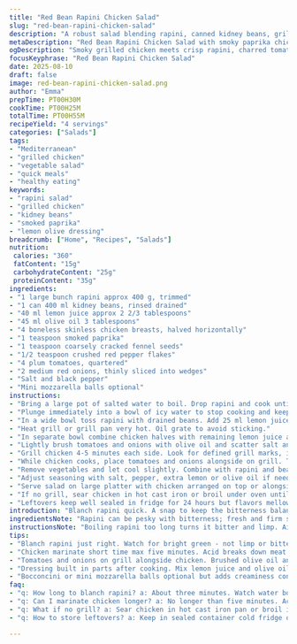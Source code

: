 ```yaml
---
title: "Red Bean Rapini Chicken Salad"
slug: "red-bean-rapini-chicken-salad"
description: "A robust salad blending rapini, canned kidney beans, grilled chicken breasts seasoned with fennel seeds and smoked paprika. Tomatoes and onions grill till tender, lending a sweet char. Dressing is lemon juice and olive oil, bright and simple. A pinch of chili flakes adds heat. Quick blanching keeps rapini crisp, cooling in ice water anchors the color and crunch. Chicken marinated briefly; gets smoky from grill heat. Forget overcooking, watch color and feel the spring of rapini stalks. Bocconcini optional for creaminess. A savory, smoky-sour-tangy combo; fresh, vibrant, rustic."
metaDescription: "Red Bean Rapini Chicken Salad with smoky paprika chicken, crisp rapini, charred tomatoes and onions, bright lemon-olive dressing, and optional bocconcini creaminess."
ogDescription: "Smoky grilled chicken meets crisp rapini, charred tomatoes, and zesty lemon-olive dressing. Beans add heft, bocconcini optional for creamy contrast; layered, rustic flavors."
focusKeyphrase: "Red Bean Rapini Chicken Salad"
date: 2025-08-10
draft: false
image: red-bean-rapini-chicken-salad.png
author: "Emma"
prepTime: PT00H30M
cookTime: PT00H25M
totalTime: PT00H55M
recipeYield: "4 servings"
categories: ["Salads"]
tags:
- "Mediterranean"
- "grilled chicken"
- "vegetable salad"
- "quick meals"
- "healthy eating"
keywords:
- "rapini salad"
- "grilled chicken"
- "kidney beans"
- "smoked paprika"
- "lemon olive dressing"
breadcrumb: ["Home", "Recipes", "Salads"]
nutrition: 
 calories: "360"
 fatContent: "15g"
 carbohydrateContent: "25g"
 proteinContent: "35g"
ingredients:
- "1 large bunch rapini approx 400 g, trimmed"
- "1 can 400 ml kidney beans, rinsed drained"
- "40 ml lemon juice approx 2 2/3 tablespoons"
- "45 ml olive oil 3 tablespoons"
- "4 boneless skinless chicken breasts, halved horizontally"
- "1 teaspoon smoked paprika"
- "1 teaspoon coarsely cracked fennel seeds"
- "1/2 teaspoon crushed red pepper flakes"
- "4 plum tomatoes, quartered"
- "2 medium red onions, thinly sliced into wedges"
- "Salt and black pepper"
- "Mini mozzarella balls optional"
instructions:
- "Bring a large pot of salted water to boil. Drop rapini and cook until just tender-crisp about 3 minutes. Should still have bite. Listen for boil’s roar slowing."
- "Plunge immediately into a bowl of icy water to stop cooking and keep vibrant green. Drain well shaking off excess water. Roughly chop."
- "In a wide bowl toss rapini with drained beans. Add 25 ml lemon juice and 25 ml olive oil. Season lightly; let sit while prepping chicken."
- "Heat grill or grill pan very hot. Oil grate to avoid sticking."
- "In separate bowl combine chicken halves with remaining lemon juice and oil. Sprinkle paprika, fennel seeds, crushed chili flakes, salt and pepper. Massage spices in. Five minutes marinade max or acid starts cooking chicken prematurely."
- "Lightly brush tomatoes and onions with olive oil and scatter salt and pepper."
- "Grill chicken 4-5 minutes each side. Look for defined grill marks, internal juices running clear when poked. Don't rush turning or piercing."
- "While chicken cooks, place tomatoes and onions alongside on grill. They need about 7-8 minutes, turning once. Watch for char spots here and there, softening edges, but not mushy."
- "Remove vegetables and let cool slightly. Combine with rapini and beans carefully so tomatoes don’t burst."
- "Adjust seasoning with salt, pepper, extra lemon or olive oil if needed. Toss gently."
- "Serve salad on large platter with chicken arranged on top or alongside. Scatter mini mozzarella balls if using for creaminess."
- "If no grill, sear chicken in hot cast iron or broil under oven until just opaque throughout. Grill veggies on stovetop pan with slight char or roast in oven 200C until softened and blistered."
- "Leftovers keep well sealed in fridge for 24 hours but flavors mellow."
introduction: "Blanch rapini quick. A snap to keep the bitterness balanced and color fresh. Beans bring heft; no soaking needed here. Lemon and oil brighten and tie. Chicken gets a smoky twist with smoked paprika and cracked fennel seed. Both spices push aroma hard, fennel’s slight sweetness clashing with pepper flakes’ heat. Grill is key; that sizzle, plumes of smoke, browned edges. Tomatoes and onions char a bit, add sweetness and bite. I swapped canned kidney beans from usual black beans—more body but similar earthiness. Bocconcini optional; creamy contrast but skipping keeps salad lighter. Tried once with garlic in oil—overpowering. Plain lemon-olive shines better. Don’t fuss with marinating hours, acid damages texture quick. Perfect for leftovers or a busy weeknight, quick to assemble, fresh to the last bite .."
ingredientsNote: "Rapini can be pesky with bitterness; fresh and firm stalks matter. Trim off thicker ends or very woody bits to avoid chew. If small or tender, trim less. Substitute kale (stems removed) if rapini unavailable—just blanch a minute longer. Use canned kidney beans drained well; rinsing cuts canned salt and tin flavor. Cannellini or chickpeas swap fine but change texture and taste. Chicken breasts halved thin cuts cooking evenly. Smoked paprika is crucial, sweet and rich, falling back to regular paprika means loss of depth; add bit more chili flakes then. Fennel seeds crushed give sweet anise note, whole seeds will pop unpredictably when eating—so crush or grind. Tomatoes can be plum or Roma; avoid watery beefsteaks here. Red onions add sweetness grilling, yellow could work but sweeter taste shifts flavor. Olive oil extra virgin best quality; lemon juice fresh, no bottled for brightness. Bocconcini cheese optional for cream dimension, can replace with crumbled feta for saltier tang, or skip for dairy-free."
instructionsNote: "Boiling rapini too long turns it bitter and limp. Aim for bright green and just firm—not floppy. Ice bath after cooking stops pigment oxidation and ruins texture if skipped. Tossing dressing early lets flavours mingle but do gently to not mash beans or tomatoes. Keep juices in bowl; use remnants as salad dressing base later. For chicken, don’t let acid marinade exceed 10 minutes or texture’ll degrade, turn mushy. Apply spices well; don’t just sprinkle cold chicken—mixing in bowl or bag so flavors coat. Grill hotter rather than medium to get crisp edges fast without drying interior. Turn once only per side—flip too much wastes heat and sizzles. When grilling vegetables, oil and salt lightly first; watch closely as sugar caramelizes and get chars fast. Tomato skins should blister but not collapse. Onions soften to sweet translucent, with grill flavor. Serving tip: plate salad then top or surround with chicken so presentation counts. Watch leftover storage closely; lemon and oil dressing can quicken wilt; keep it cold sealed."
tips:
- "Blanch rapini just right. Watch for bright green - not limp or bitter. Boil roaring then slow down, about 3 minutes max. Ice bath crucial. Stops cooking, locks color, keeps crunch. No skipping. Chop roughly after draining - too fine turns mushy later. Adds texture contrast with beans."
- "Chicken marinate short time max five minutes. Acid breaks down meat fast otherwise turns mushy or chewy. Massage spices in well—paprika and fennel crushed release aroma on contact but don’t powder. Grill hot so edges char quickly, trapping juices inside. Turn sides only once or twice. Patience here pays off."
- "Tomatoes and onions on grill alongside chicken. Brushed olive oil and salt, watch closely. Sugar caramelizes fast, char spots appear suddenly. Want blistered skins, not collapsed mush. Onions soften, sweet translucent, add bite with mild bitterness from rapini. Timing is tight - about 7 to 8 minutes turning once only."
- "Dressing built in parts after cooking. Mix lemon juice and olive oil with beans and rapini first, season lightly. Toss gently when adding veggies so tomatoes hold shape. Keep juices from bowl for later dressing - adds concentrated flavor boost. Stirring early too rough breaks beans or bursts tomatoes, turns salad sloppy."
- "Bocconcini or mini mozzarella balls optional but adds creaminess contrast. Can swap feta crumbled for saltier tang, or skip entirely for dairy-free. If rapini not available, kale stems removed works, but blanch a minute longer. Kidney beans rinsed well to cut canned salt and tin flavor. Variations affect texture and balance."
faq:
- "q: How long to blanch rapini? a: About three minutes. Watch water boil roar slow down. Need crisp tender not soft bitter. Ice bath stops cooking fast. Skip ice bath ends limp rapini and dull green."
- "q: Can I marinate chicken longer? a: No longer than five minutes. Acid in lemon juice cooks meat early, texture goes bad fast. If marinade too long chicken gets mushy. Could skip acid but then less flavor."
- "q: What if no grill? a: Sear chicken in hot cast iron pan or broil in oven. Grill tomatoes and onions in stovetop pan for char or roast at 200 Celsius until softened and blistered. Timing varies but watch for visual and smell cues mostly."
- "q: How to store leftovers? a: Keep in sealed container cold fridge only 24 hours max. Lemon oil dressing wilts greens fast so eat soon. Could store components separately but often salad loses crispness quickly."

---
```

